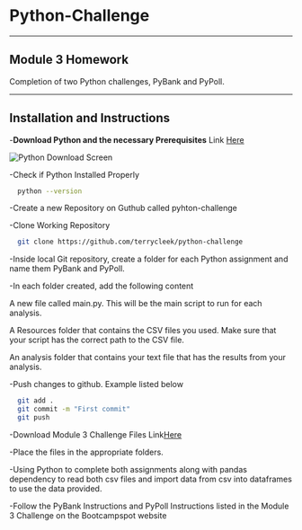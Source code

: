 # Python-Challenge

--------


## Module 3 Homework
Completion of two Python challenges, PyBank and PyPoll.

---
## Installation and Instructions
-**Download Python and the necessary Prerequisites**
Link [Here](https://www.python.org/)

![Python Download Screen](https://docs.python.org/3/_images/win_installer.png)

-Check if Python Installed Properly
 ```sh
   python --version
   ```
   
-Create a new Repository on Guthub called pyhton-challenge


-Clone Working Repository
 ```sh
   git clone https://github.com/terrycleek/python-challenge
   ```
-Inside local Git repository, create a folder for each Python assignment and name them PyBank and PyPoll.
    

-In each folder created, add the following content

  A new file called main.py. This will be the main script to run for each analysis.

  A Resources folder that contains the CSV files you used. Make sure that your script has the correct path to the CSV file.

  An analysis folder that contains your text file that has the results from your analysis.
  
-Push changes to github. Example listed below
 ```sh
   git add .
   git commit -m "First commit"
   git push
   ```
-Download Module 3 Challenge Files
 Link[Here](https://static.bc-edx.com/data/dl-1-2/m3/lms/starter/Starter_Code.zip)

-Place the files in the appropriate folders. 

-Using Python to complete both assignments along with pandas dependency to read both csv files and import data from csv into dataframes to use the data provided.

-Follow the PyBank Instructions and PyPoll Instructions listed in the Module 3 Challenge on the Bootcampspot website



